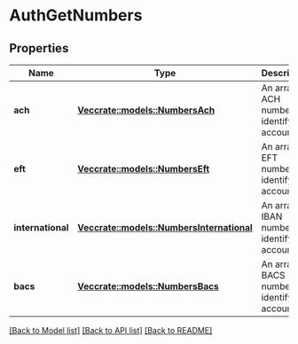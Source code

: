 # AuthGetNumbers

## Properties

Name | Type | Description | Notes
------------ | ------------- | ------------- | -------------
**ach** | [**Vec<crate::models::NumbersAch>**](NumbersACH.md) | An array of ACH numbers identifying accounts. | 
**eft** | [**Vec<crate::models::NumbersEft>**](NumbersEFT.md) | An array of EFT numbers identifying accounts. | 
**international** | [**Vec<crate::models::NumbersInternational>**](NumbersInternational.md) | An array of IBAN numbers identifying accounts. | 
**bacs** | [**Vec<crate::models::NumbersBacs>**](NumbersBACS.md) | An array of BACS numbers identifying accounts. | 

[[Back to Model list]](../README.md#documentation-for-models) [[Back to API list]](../README.md#documentation-for-api-endpoints) [[Back to README]](../README.md)


